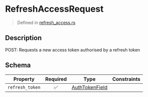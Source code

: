 # RefreshAccessRequest
> Defined in [refresh_access.rs](../../../../../interface/src/interface/routes/auth/refresh_access.rs)

## Description
POST: Requests a new access token authorised by a refresh token

## Schema

| Property | Required | Type | Constraints |
| --- | :---: | --- | --- |
| `refresh_token` | ✅ | [AuthTokenField](../../../fields/auth_token/AuthTokenField.md) |     | 


